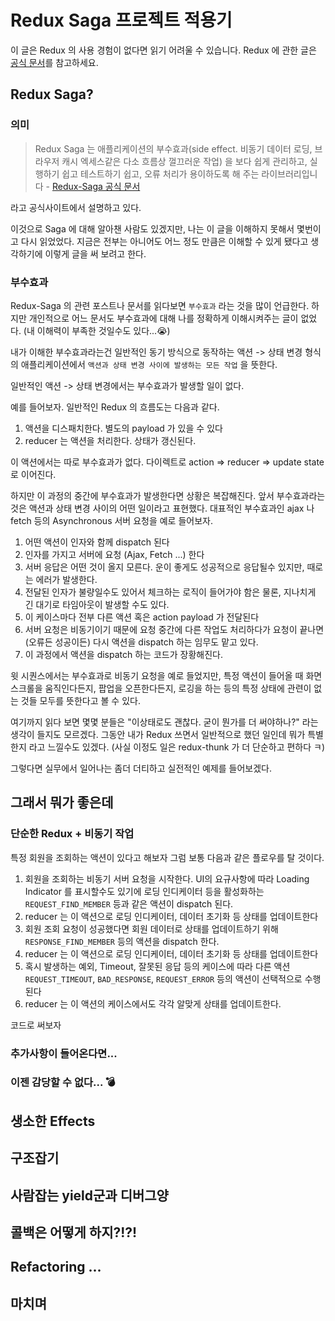 # Redux Saga 프로젝트 적용기

이 글은 Redux 의 사용 경험이 없다면 읽기 어려울 수 있습니다.
Redux 에 관한 글은 [공식 문서](https://lunit.gitbook.io/redux-in-korean/)를 참고하세요.

## Redux Saga?

### 의미
>Redux Saga 는 애플리케이션의 부수효과(side effect. 비동기 데이터 로딩, 브라우저 캐시 엑세스같은 다소 흐름상 껄끄러운 작업) 을 보다 쉽게 관리하고, 실행하기 쉽고 테스트하기 쉽고, 오류 처리가 용이하도록 해 주는 라이브러리입니다 - [Redux-Saga 공식 문서](https://redux-saga.js.org/)

라고 공식사이트에서 설명하고 있다.

이것으로 Saga 에 대해 알아챈 사람도 있겠지만, 나는 이 글을 이해하지 못해서 몇번이고 다시 읽었었다. 지금은 전부는 아니어도 어느 정도 만큼은 이해할 수 있게 됐다고 생각하기에 이렇게 글을 써 보려고 한다.

<!-- 막 Redux-Thunk 로도 좋구나 하던 내가 Redux-Saga 를 하려고 한 것은, 새 환경의 프로젝트를 시작하는 시기에다가 웬지모를 허세도 한몫하여 팀원들의 동의를 구하는둥 마는둥 하며 신규 프로젝트에 덜컥 Redux-saga 를 자신있게 도입해버렸고, 그 결과는 다행히도 매우 만족스럽게 돌아왔다. -->

### 부수효과

Redux-Saga 의 관련 포스트나 문서를 읽다보면 `부수효과` 라는 것을 많이 언급한다. 하지만 개인적으로 어느 문서도 부수효과에 대해 나를 정확하게 이해시켜주는 글이 없었다. (내 이해력이 부족한 것일수도 있다...😭)

내가 이해한 부수효과라는건 일반적인 동기 방식으로 동작하는 액션 -> 상태 변경 형식의 애플리케이션에서 `액션과 상태 변경 사이에 발생하는 모든 작업` 을 뜻한다.

일반적인 액션 -> 상태 변경에서는 부수효과가 발생할 일이 없다.

예를 들어보자. 일반적인 Redux 의 흐름도는 다음과 같다.

1. 액션을 디스패치한다. 별도의 payload 가 있을 수 있다
2. reducer 는 액션을 처리한다. 상태가 갱신된다. 

이 액션에서는 따로 부수효과가 없다.
다이렉트로 action => reducer => update state 로 이어진다.

<!-- 간단한 예제로 써보자.

```javascript
const showMemberDetail = () => {
    dispatch({ type: 'user/show-detail', payload: { actedAt: new Date() } });
}

const reduceMember = (state = {}, action) => {
    const { type } = action;
    switch(type) {
        const { payload: { actedAt } } = action;
        case 'user/show-detail': {
            return {
                ...state,
                actedAt
            }
        }
        default: return state;
    }
}
```

Redux 를 사용한 애플리케이션에서 (React.js 든 Vue.js 든... 다른것이든) `showMemberDetail` 이 수행되면 액션 `user/show-detail` 이 dispatch 되고 `reduceMember` 는 액션을 처리하면서 새 상태를 반환할 것이다. -->

하지만 이 과정의 중간에 부수효과가 발생한다면 상황은 복잡해진다.
앞서 부수효과라는 것은 액션과 상태 변경 사이의 어떤 일이라고 표현했다. 대표적인 부수효과인 ajax 나 fetch 등의 Asynchronous 서버 요청을 예로 들어보자.

1. 어떤 액션이 인자와 함께 dispatch 된다
1. 인자를 가지고 서버에 요청 (Ajax, Fetch ...) 한다
1. 서버 응답은 어떤 것이 올지 모른다. 운이 좋게도 성공적으로 응답될수 있지만, 때로는 에러가 발생한다. 
1. 전달된 인자가 불량일수도 있어서 체크하는 로직이 들어가야 함은 물론, 지나치게 긴 대기로 타임아웃이 발생할 수도 있다.
1. 이 케이스마다 전부 다른 액션 혹은 action payload 가 전달된다
1. 서버 요청은 비동기이기 때문에 요청 중간에 다른 작업도 처리하다가 요청이 끝나면 (오류든 성공이든) 다시 액션을 dispatch 하는 임무도 맡고 있다.
1. 이 과정에서 액션을 dispatch 하는 코드가 장황해진다.

<!-- 이 과정을 다음 코드에 써보았다.

```javascript
``` -->

윗 시퀀스에서는 부수효과로 비동기 요청을 예로 들었지만, 특정 액션이 들어올 때 화면 스크롤을 움직인다든지, 팝업을 오픈한다든지, 로깅을 하는 등의 특정 상태에 관련이 없는 것들 모두를 뜻한다고 볼 수 있다.

여기까지 읽다 보면 몇몇 분들은 "이상태로도 괜찮다. 굳이 뭔가를 더 써야하나?" 라는 생각이 들지도 모르겠다. 그동안 내가 Redux 쓰면서 일반적으로 했던 일인데 뭐가 특별한지 라고 느낄수도 있겠다. (사실 이정도 일은 redux-thunk 가 더 단순하고 편하다 ㅋ)

그렇다면 실무에서 일어나는 좀더 더티하고 실전적인 예제를 들어보겠다.

## 그래서 뭐가 좋은데

### 단순한 Redux + 비동기 작업
특정 회원을 조회하는 액션이 있다고 해보자
그럼 보통 다음과 같은 플로우를 탈 것이다.

1. 회원을 조회하는 비동기 서버 요청을 시작한다. UI의 요규사항에 따라 Loading Indicator 를 표시할수도 있기에 로딩 인디케이터 등을 활성화하는 `REQUEST_FIND_MEMBER` 등과 같은 액션이 dispatch 된다.
1. reducer 는 이 액션으로 로딩 인디케이터, 데이터 초기화 등 상태를 업데이트한다
1. 회원 조회 요청이 성공했다면 회원 데이터로 상태를 업데이트하기 위해 `RESPONSE_FIND_MEMBER` 등의 액션을 dispatch 한다.
1. reducer 는 이 액션으로 로딩 인디케이터, 데이터 초기화 등 상태를 업데이트한다
1. 혹시 발생하는 예외, Timeout, 잘못된 응답 등의 케이스에 따라 다른 액션 `REQUEST_TIMEOUT`, `BAD_RESPONSE`, `REQUEST_ERROR` 등의 액션이 선택적으로 수행된다
1. reducer 는 이 액션의 케이스에서도 각각 알맞게 상태를 업데이트한다.

코드로 써보자

### 추가사항이 들어온다면...

### 이젠 감당할 수 없다... 💣

## 생소한 Effects

## 구조잡기

## 사람잡는 yield군과 디버그양

## 콜백은 어떻게 하지?!?!

## Refactoring ...

## 마치며